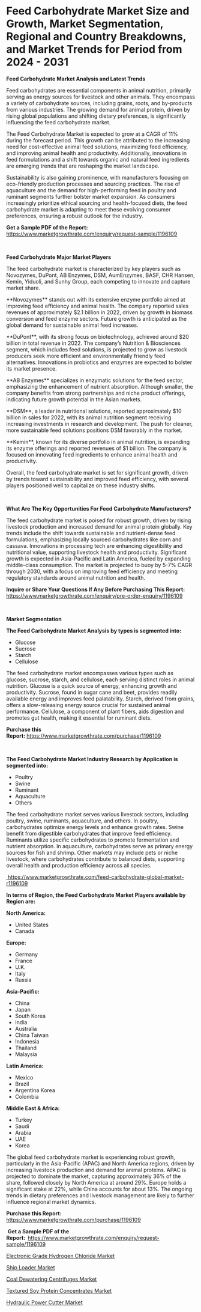<p><h1>Feed Carbohydrate Market Size and Growth, Market Segmentation, Regional and Country Breakdowns, and Market Trends for Period from 2024 -  2031</h1></p><p><strong>Feed Carbohydrate Market Analysis and Latest Trends</strong></p>
<p><p>Feed carbohydrates are essential components in animal nutrition, primarily serving as energy sources for livestock and other animals. They encompass a variety of carbohydrate sources, including grains, roots, and by-products from various industries. The growing demand for animal protein, driven by rising global populations and shifting dietary preferences, is significantly influencing the feed carbohydrate market.</p><p>The Feed Carbohydrate Market is expected to grow at a CAGR of 11% during the forecast period. This growth can be attributed to the increasing need for cost-effective animal feed solutions, maximizing feed efficiency, and improving animal health and productivity. Additionally, innovations in feed formulations and a shift towards organic and natural feed ingredients are emerging trends that are reshaping the market landscape. </p><p>Sustainability is also gaining prominence, with manufacturers focusing on eco-friendly production processes and sourcing practices. The rise of aquaculture and the demand for high-performing feed in poultry and ruminant segments further bolster market expansion. As consumers increasingly prioritize ethical sourcing and health-focused diets, the feed carbohydrate market is adapting to meet these evolving consumer preferences, ensuring a robust outlook for the industry.</p></p>
<p><strong>Get a Sample PDF of the Report:&nbsp;</strong> <a href="https://www.marketgrowthrate.com/enquiry/request-sample/1196109">https://www.marketgrowthrate.com/enquiry/request-sample/1196109</a></p>
<p>&nbsp;</p>
<p><strong>Feed Carbohydrate Major Market Players</strong></p>
<p><p>The feed carbohydrate market is characterized by key players such as Novozymes, DuPont, AB Enzymes, DSM, AumEnzymes, BASF, CHR Hansen, Kemin, Yiduoli, and Sunhy Group, each competing to innovate and capture market share.</p><p>**Novozymes** stands out with its extensive enzyme portfolio aimed at improving feed efficiency and animal health. The company reported sales revenues of approximately $2.1 billion in 2022, driven by growth in biomass conversion and feed enzyme sectors. Future growth is anticipated as the global demand for sustainable animal feed increases.</p><p>**DuPont**, with its strong focus on biotechnology, achieved around $20 billion in total revenue in 2022. The company’s Nutrition & Biosciences segment, which includes feed solutions, is projected to grow as livestock producers seek more efficient and environmentally friendly feed alternatives. Innovations in probiotics and enzymes are expected to bolster its market presence.</p><p>**AB Enzymes** specializes in enzymatic solutions for the feed sector, emphasizing the enhancement of nutrient absorption. Although smaller, the company benefits from strong partnerships and niche product offerings, indicating future growth potential in the Asian markets.</p><p>**DSM**, a leader in nutritional solutions, reported approximately $10 billion in sales for 2022, with its animal nutrition segment receiving increasing investments in research and development. The push for cleaner, more sustainable feed solutions positions DSM favorably in the market.</p><p>**Kemin**, known for its diverse portfolio in animal nutrition, is expanding its enzyme offerings and reported revenues of $1 billion. The company is focused on innovating feed ingredients to enhance animal health and productivity.</p><p>Overall, the feed carbohydrate market is set for significant growth, driven by trends toward sustainability and improved feed efficiency, with several players positioned well to capitalize on these industry shifts.</p></p>
<p>&nbsp;</p>
<p><strong>What Are The Key Opportunities For Feed Carbohydrate Manufacturers?</strong></p>
<p><p>The feed carbohydrate market is poised for robust growth, driven by rising livestock production and increased demand for animal protein globally. Key trends include the shift towards sustainable and nutrient-dense feed formulations, emphasizing locally sourced carbohydrates like corn and cassava. Innovations in processing tech are enhancing digestibility and nutritional value, supporting livestock health and productivity. Significant growth is expected in Asia-Pacific and Latin America, fueled by expanding middle-class consumption. The market is projected to buoy by 5-7% CAGR through 2030, with a focus on improving feed efficiency and meeting regulatory standards around animal nutrition and health.</p></p>
<p><strong>Inquire or Share Your Questions If Any Before Purchasing This Report:</strong> <a href="https://www.marketgrowthrate.com/enquiry/pre-order-enquiry/1196109">https://www.marketgrowthrate.com/enquiry/pre-order-enquiry/1196109</a></p>
<p>&nbsp;</p>
<p><strong>Market Segmentation</strong></p>
<p><strong>The Feed Carbohydrate Market Analysis by types is segmented into:</strong></p>
<p><ul><li>Glucose</li><li>Sucrose</li><li>Starch</li><li>Cellulose</li></ul></p>
<p><p>The feed carbohydrate market encompasses various types such as glucose, sucrose, starch, and cellulose, each serving distinct roles in animal nutrition. Glucose is a quick source of energy, enhancing growth and productivity. Sucrose, found in sugar cane and beet, provides readily available energy and improves feed palatability. Starch, derived from grains, offers a slow-releasing energy source crucial for sustained animal performance. Cellulose, a component of plant fibers, aids digestion and promotes gut health, making it essential for ruminant diets.</p></p>
<p><strong>Purchase this Report:&nbsp;</strong><a href="https://www.marketgrowthrate.com/purchase/1196109">https://www.marketgrowthrate.com/purchase/1196109</a></p>
<p>&nbsp;</p>
<p><strong>The Feed Carbohydrate Market Industry Research by Application is segmented into:</strong></p>
<p><ul><li>Poultry</li><li>Swine</li><li>Ruminant</li><li>Aquaculture</li><li>Others</li></ul></p>
<p><p>The feed carbohydrate market serves various livestock sectors, including poultry, swine, ruminants, aquaculture, and others. In poultry, carbohydrates optimize energy levels and enhance growth rates. Swine benefit from digestible carbohydrates that improve feed efficiency. Ruminants utilize specific carbohydrates to promote fermentation and nutrient absorption. In aquaculture, carbohydrates serve as primary energy sources for fish and shrimp. Other markets may include pets or niche livestock, where carbohydrates contribute to balanced diets, supporting overall health and production efficiency across all species.</p></p>
<p><a href="https://www.marketgrowthrate.com/feed-carbohydrate-global-market-r1196109">&nbsp;https://www.marketgrowthrate.com/feed-carbohydrate-global-market-r1196109</a></p>
<p><strong>In terms of Region, the Feed Carbohydrate Market Players available by Region are:</strong></p>
<p>
    <p> <strong> North America: </strong>
        <ul>
            <li>United States</li>
            <li>Canada</li>
        </ul>
        </p> 
    <p> <strong> Europe: </strong>
        <ul>
            <li>Germany</li>
            <li>France</li>
            <li>U.K.</li>
            <li>Italy</li>
            <li>Russia</li>
        </ul>
        </p> 
    <p> <strong> Asia-Pacific: </strong>
        <ul>
            <li>China</li>
            <li>Japan</li>
            <li>South Korea</li>
            <li>India</li>
            <li>Australia</li>
            <li>China Taiwan</li>
            <li>Indonesia</li>
            <li>Thailand</li>
            <li>Malaysia</li>
        </ul>
        </p> 
    <p> <strong> Latin America: </strong>
        <ul>
            <li>Mexico</li>
            <li>Brazil</li>
            <li>Argentina Korea</li>
            <li>Colombia</li>
        </ul>
        </p> 
    <p> <strong> Middle East & Africa: </strong>
        <ul>
            <li>Turkey</li>
            <li>Saudi</li>
            <li>Arabia</li>
            <li>UAE</li>
            <li>Korea</li>
        </ul>
    </p>
    </p>
<p><p>The global feed carbohydrate market is experiencing robust growth, particularly in the Asia-Pacific (APAC) and North America regions, driven by increasing livestock production and demand for animal proteins. APAC is projected to dominate the market, capturing approximately 36% of the share, followed closely by North America at around 29%. Europe holds a significant stake at 22%, while China accounts for about 13%. The ongoing trends in dietary preferences and livestock management are likely to further influence regional market dynamics.</p></p>
<p><strong>Purchase this Report: </strong><a href="https://www.marketgrowthrate.com/purchase/1196109">https://www.marketgrowthrate.com/purchase/1196109</a></p>
<p>&nbsp;<strong>Get a Sample PDF of the Report:&nbsp;&nbsp;</strong><a href="https://www.marketgrowthrate.com/enquiry/request-sample/1196109">https://www.marketgrowthrate.com/enquiry/request-sample/1196109</a></p>
<p><strong></strong></p>
<p><p><a href="https://github.com/PeterParrish5/Market-Research-Report-List-6/blob/main/electronic-grade-hydrogen-chloride-market.md">Electronic Grade Hydrogen Chloride Market</a></p><p><a href="https://issuu.com/reportprime-2/docs/ship-loader-market-size-2030.pptx_f68565abecc152">Ship Loader Market</a></p><p><a href="https://issuu.com/reportprime-2/docs/coal-dewatering-centrifuges-market-_00b2a4d5abd385">Coal Dewatering Centrifuges Market</a></p><p><a href="https://medium.com/@cryptoasu_20150/textured-soy-protein-concentrates-market-strategic-insights-product-evolution-and-market-2da8d83ecf73?postPublishedType=repub">Textured Soy Protein Concentrates Market</a></p><p><a href="https://www.linkedin.com/pulse/hydraulic-power-cutter-industry-forecast-market-shifts-strategic-g4tac">Hydraulic Power Cutter Market</a></p></p>